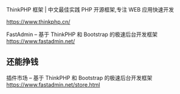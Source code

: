 ThinkPHP 框架 | 中文最佳实践 PHP 开源框架,专注 WEB 应用快速开发

<https://www.thinkphp.cn/>

FastAdmin – 基于 ThinkPHP 和 Bootstrap 的极速后台开发框架
<https://www.fastadmin.net/>

## 还能挣钱

插件市场 – 基于 ThinkPHP 和 Bootstrap 的极速后台开发框架
<https://www.fastadmin.net/store.html>
